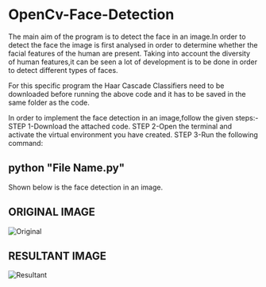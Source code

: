 # OpenCv-Face-Detection

The main aim of the program is to detect the face in an image.In order to detect the face the image is first analysed in order to determine whether the facial features of the human are present.
Taking into account the diversity of human features,it can be seen a lot of development is to be done in order to detect different types of faces.

For this specific program the Haar Cascade Classifiers need to be downloaded before running the above code and it has to be saved in the same folder as the code.

In order to implement the face detection in an image,follow the given steps:- STEP 1-Download the attached code. STEP 2-Open the terminal and activate the virtual environment you have created. STEP 3-Run the following command:

python "File Name.py"
--

Shown below is the face detection in an image.

ORIGINAL IMAGE
--
![Original](https://github.com/JAustin10/OpenCv-Face-Detection/assets/133579820/4fe2eac4-441b-4afb-8552-591712d08148)

RESULTANT IMAGE
--
![Resultant](https://github.com/JAustin10/OpenCv-Face-Detection/assets/133579820/0b56ae83-0ea7-4ebd-b16f-3c711e02ae69)
